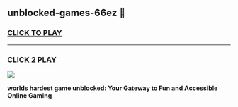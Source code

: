 
## unblocked-games-66ez 👋
<h3>
<a href="https://premium.freeplayer.one?title=unblocked-games-66ez&ref=14F">CLICK TO PLAY</a></h3>
<hr>

<h3>
<a href="https://premium.freeplayer.one?title=unblocked-games-66ez&ref=14F">CLICK 2 PLAY</a>
  
</h3>

<a href="https://premium.freeplayer.one?title=unblocked-games-66ez&ref=12F/"><img src="https://clearcache.store/games.png"></a>


**worlds hardest game unblocked: Your Gateway to Fun and Accessible Online Gaming**
